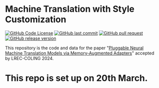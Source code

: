 # Machine Translation with Style Customization

[![GitHub Code License](https://img.shields.io/github/license/xuyuzhuang11/StyleMT)](LICENSE)
[![GitHub last commit](https://img.shields.io/github/last-commit/xuyuzhuang11/StyleMT)](https://github.com/xuyuzhuang11/StyleMT/commits/main)
[![GitHub pull request](https://img.shields.io/badge/PRs-welcome-blue)](https://github.com/xuyuzhuang11/StyleMT/pulls)
[![GitHub release version](https://img.shields.io/github/v/release/xuyuzhuang11/StyleMT)](https://github.com/xuyuzhuang11/StyleMT)

This repository is the code and data for the paper "[Pluggable Neural Machine Translation Models via Memory-Augmented Adapters](https://arxiv.org/abs/2307.06029)" accepted by LREC-COLING 2024.

# This repo is set up on 20th March.